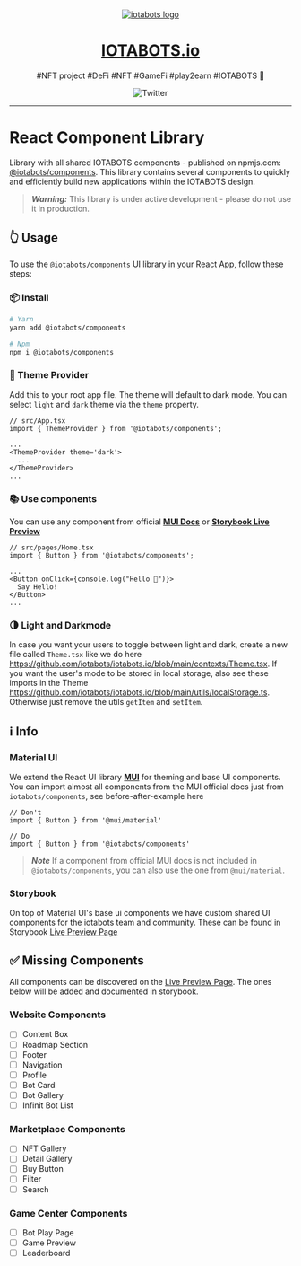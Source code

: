 <p align="center">
  <br>
  <a href="https://iotabots.io">
     <img
      alt="iotabots logo"
      src="https://pbs.twimg.com/profile_banners/1453664485063933965/1635716136/1500x500"
    />
  </a>
</p>

<h1 align="center"><a href="https://iotabots.io">IOTABOTS.io</a></h1>

<p align="center">#NFT project #DeFi #NFT #GameFi #play2earn #IOTABOTS 🤖</p>

<p align="center">
  <a href="https://twitter.com/iotabots" style="text-decoration:none;"><img src="https://img.shields.io/twitter/url?url=https%3A%2F%2Ftwitter.com%2Fiotabots" alt="Twitter"></a>
</p>

---

# React Component Library
Library with all shared IOTABOTS components - published on npmjs.com: [@iotabots/components](https://www.npmjs.com/package/@iotabots/components). This library contains several components to quickly and efficiently build new applications within the IOTABOTS design. 

> **_Warning:_**
This library is under active development - please do not use it in production.

## 👆 Usage
To use the `@iotabots/components` UI library in your React App, follow these steps:

### 📦 Install

```bash
# Yarn
yarn add @iotabots/components

# Npm
npm i @iotabots/components
```

### 🎨 Theme Provider
Add this to your root app file. The theme will default to dark mode. You can select `light` and `dark` theme via the `theme` property.

```tsx
// src/App.tsx
import { ThemeProvider } from '@iotabots/components';

...
<ThemeProvider theme='dark'>
  ...
</ThemeProvider>
...
```

### 📚 Use components
You can use any component from official **[MUI Docs](https://mui.com/)** or **[Storybook Live Preview](https://iotabots.github.io/nft-ui-components/?path=/story/example-introduction--page)**

```tsx
// src/pages/Home.tsx
import { Button } from '@iotabots/components';

...
<Button onClick={console.log("Hello 🤖")}>
  Say Hello!
</Button>
...
```

### 🌗 Light and Darkmode
In case you want your users to toggle between light and dark, create a new file called `Theme.tsx` like we do here https://github.com/iotabots/iotabots.io/blob/main/contexts/Theme.tsx. If you want the user's mode to be stored in local storage, also see these imports in the Theme https://github.com/iotabots/iotabots.io/blob/main/utils/localStorage.ts. Otherwise just remove the utils `getItem` and `setItem`.

## ℹ️ Info

### Material UI
We extend the React UI library **[MUI](https://mui.com/)** for theming and base UI components. You can import almost all components from the MUI official docs just from `iotabots/components`, see before-after-example here

```tsx
// Don't
import { Button } from '@mui/material'

// Do
import { Button } from '@iotabots/components'
```

> **_Note_**
If a component from official MUI docs is not included in `@iotabots/components`, you can also use the one from `@mui/material`.

### Storybook
On top of Material UI's base ui components we have custom shared UI components for the iotabots team and community. These can be found in Storybook [Live Preview Page](https://iotabots.github.io/nft-ui-components/?path=/story/example-introduction--page)

## ✅ Missing Components
All components can be discovered on the [Live Preview Page](https://iotabots.github.io/nft-ui-components/?path=/story/example-backgroundvideo--default). The ones below will be added and documented in storybook.

### Website Components
- [ ] Content Box
- [ ] Roadmap Section
- [ ] Footer
- [ ] Navigation
- [ ] Profile
- [ ] Bot Card
- [ ] Bot Gallery
- [ ] Infinit Bot List 

### Marketplace Components
- [ ] NFT Gallery
- [ ] Detail Gallery
- [ ] Buy Button
- [ ] Filter
- [ ] Search

### Game Center Components
- [ ] Bot Play Page
- [ ] Game Preview
- [ ] Leaderboard 
